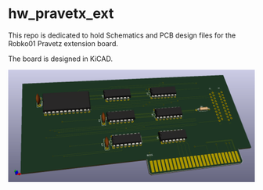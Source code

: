 # hw_pravetx_ext

This repo is dedicated to hold Schematics and PCB design files for the Robko01 Pravetz extension board.

The board is designed in KiCAD.

![SCH](./R01A2A/R01A2A.png)